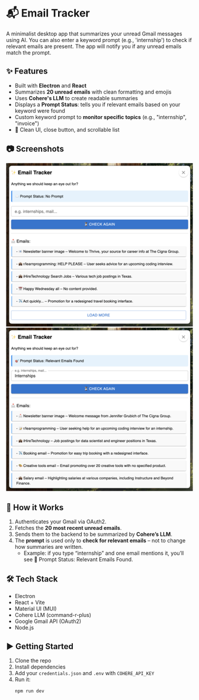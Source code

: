 # 📬 Email Tracker

A minimalist desktop app that summarizes your unread Gmail messages using AI. You can also enter a keyword prompt (e.g., 'internship') to check if relevant emails are present. The app will notify you if any unread emails match the prompt.

## ✨ Features

- Built with **Electron** and **React**
- Summarizes **20 unread emails** with clean formatting and emojis
- Uses **Cohere's LLM** to create readable summaries
- Displays a **Prompt Status**: tells you if relevant emails based on your keyword were found
- Custom keyword prompt to **monitor specific topics** (e.g., "internship", "invoice")
- 🧹 Clean UI, close button, and scrollable list

## 📷 Screenshots

![App Screenshot 1](./screenshots/yes-prompt.png)
![App Screenshot 2](./screenshots/no-prompt.png)

## 🔧 How it Works

1. Authenticates your Gmail via OAuth2.
2. Fetches the **20 most recent unread emails**.
3. Sends them to the backend to be summarized by **Cohere’s LLM**.
4. The **prompt** is used only to **check for relevant emails** – not to change how summaries are written.
   - Example: if you type “internship” and one email mentions it, you’ll see 🎯 Prompt Status: Relevant Emails Found.

## 🛠 Tech Stack

- Electron
- React + Vite
- Material UI (MUI)
- Cohere LLM (command-r-plus)
- Google Gmail API (OAuth2)
- Node.js

## ▶️ Getting Started

1. Clone the repo
2. Install dependencies
3. Add your `credentials.json` and `.env` with `COHERE_API_KEY`
4. Run it:
   ```
   npm run dev
   ```